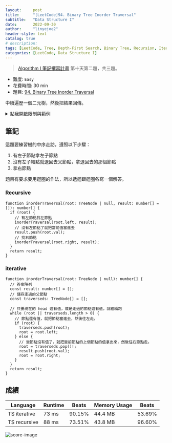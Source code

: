 ```yaml
---
layout:     post
title:      "[LeetCode]94. Binary Tree Inorder Traversal"
subtitle:   "Data Structure I"
date:       2022-09-30
author:     "linyejoe2"
header-style: text
catalog: true
# description: 
tags: [LeetCode, Tree, Depth-First Search, Binary Tree, Recursion, Iteration]
categories: [LeetCode, Data Structure I]
---
```


> [Algorithm I 筆記撰寫計畫](/2022/05/30/leetcode/Data%20Structure/Data%20Structure%20I/starting-write-data-structure-i-note/#09-x2F-27-Day-10-Tree) 第十天第二題，共三題。

+ 難度: `Easy`
+ 花費時間: 30 min
+ 題目: [94. Binary Tree Inorder Traversal](https://leetcode.com/problems/binary-tree-inorder-traversal/)

中續遍歷一個二元樹，然後把結果回傳。

<!--more-->

<details><summary>點我開啟限制與範例</summary>

**限制:**

+ The number of nodes in the tree is in the range `[0, 100]`.
+ `-100 <= Node.val <= 100`

**Example 1:**

![example-image-1](https://assets.leetcode.com/uploads/2020/09/15/inorder_1.jpg)

```=
Input: root = [1,null,2,3]
Output: [1,3,2]
```

**Example 2:**

```=
Input: root = []
Output: []
```

**Example 3:**

```=
Input: root = [1]
Output: [1]
```

</details>

<!-- <details><summary>點我開啟思路</summary>

<p class="text-h2"> 思路 </p>

</details> -->

## 筆記

這題要練習樹的中序走訪，遵照以下步驟：

1. 有左子節點拿左子節點
2. 沒有左子結點就退回去父節點，拿退回去的那個節點
3. 拿右節點

題目有要求要用迴圈的作法，所以遞迴跟迴圈各寫一個解答。

### Recursive

```ts=
function inorderTraversal(root: TreeNode | null, result: number[] = []): number[] {
  if (root) {
    // 有左節點找左節點
    inorderTraversal(root.left, result);
    // 沒有左節點了就把當前值塞進去
    result.push(root.val);
    // 找右節點
    inorderTraversal(root.right, result);
  }
  return result;
}

```

### iterative

```ts=
function inorderTraversal(root: TreeNode | null): number[] {
  // 答案陣列
  const result: number[] = [];
  // 儲存走過的父節點
  const traverseds: TreeNode[] = [];

  // 只要現在的 head 還有值，或是走過的節點還有值，就繼續跑
  while (root || traverseds.length > 0) {
    // 節點還有值，就把節點塞進去，然後往左走。
    if (root) {
      traverseds.push(root);
      root = root.left;
    } else {
      // 當節點沒有值了，就把當前節點的上個節點的值拿出來，然後往右節點走。
      root = traverseds.pop()!;
      result.push(root.val);
      root = root.right;
    }
  }
  return result;
}

```

## 成績

Language|Runtime|Beats|Memory Usage|Beats
-|-|-|-|-
TS iterative|73 ms|90.15%|44.4 MB|53.69%
TS recursive|88 ms|73.51%|43.8 MB|96.60%

![score-image](https://i.imgur.com/NnAlRoZ.png)

<!-- ##### 參考資料

+ [discuss]

[discuss]: https://leetcode.com/problems/house-robber/discuss/156523/From-good-to-great.-How-to-approach-most-of-DP-problems. -->
